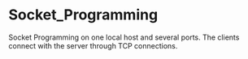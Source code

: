 # Socket_Programming
Socket Programming on one local host and several ports. The clients connect with the server through TCP connections.

